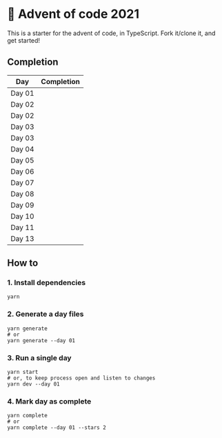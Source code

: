 # 🎄 Advent of code 2021

This is a starter for the advent of code, in TypeScript.
Fork it/clone it, and get started!

## Completion

<table>
  <thead>
    <tr>
      <th>Day</th>
      <th>Completion</th>
    </tr>
  </thead>
  <tbody>
    <tr>
      <td>Day 01</td>
      <td>
        <a href="https://github.com/pathto/repo/tree/main/src/01">
          <img src="https://badgen.net/badge/01/%E2%98%85%E2%98%85/green" alt="" />
        </a>
      </td>
    </tr>
    <tr>
      <td>Day 02</td>
      <td>
        <a href="https://github.com/pathto/repo/tree/main/src/02">
          <img src="https://badgen.net/badge/02/%E2%98%85%E2%98%86/green" alt="" />
        </a>
      </td>
    </tr>
    <tr>
      <td>Day 02</td>
      <td>
        <a href="https://github.com/pathto/repo/tree/main/src/02">
          <img src="https://badgen.net/badge/02/%E2%98%85%E2%98%85/green" alt="" />
        </a>
      </td>
    </tr>
    <tr>
      <td>Day 03</td>
      <td>
        <a href="https://github.com/pathto/repo/tree/main/src/03">
          <img src="https://badgen.net/badge/03/%E2%98%85%E2%98%86/green" alt="" />
        </a>
      </td>
    </tr>
    <tr>
      <td>Day 03</td>
      <td>
        <a href="https://github.com/pathto/repo/tree/main/src/03">
          <img src="https://badgen.net/badge/03/%E2%98%85%E2%98%85/green" alt="" />
        </a>
      </td>
    </tr>
    <tr>
      <td>Day 04</td>
      <td>
        <a href="https://github.com/pathto/repo/tree/main/src/04">
          <img src="https://badgen.net/badge/04/%E2%98%85%E2%98%85/green" alt="" />
        </a>
      </td>
    </tr>
    <tr>
      <td>Day 05</td>
      <td>
        <a href="https://github.com/pathto/repo/tree/main/src/05">
          <img src="https://badgen.net/badge/05/%E2%98%85%E2%98%85/green" alt="" />
        </a>
      </td>
    </tr>
    <tr>
      <td>Day 06</td>
      <td>
        <a href="https://github.com/pathto/repo/tree/main/src/06">
          <img src="https://badgen.net/badge/06/%E2%98%85%E2%98%85/green" alt="" />
        </a>
      </td>
    </tr>
    <tr>
      <td>Day 07</td>
      <td>
        <a href="https://github.com/pathto/repo/tree/main/src/07">
          <img src="https://badgen.net/badge/07/%E2%98%85%E2%98%85/green" alt="" />
        </a>
      </td>
    </tr>
    <tr>
      <td>Day 08</td>
      <td>
        <a href="https://github.com/pathto/repo/tree/main/src/08">
          <img src="https://badgen.net/badge/08/%E2%98%85%E2%98%85/green" alt="" />
        </a>
      </td>
    </tr>
    <tr>
      <td>Day 09</td>
      <td>
        <a href="https://github.com/pathto/repo/tree/main/src/09">
          <img src="https://badgen.net/badge/09/%E2%98%85%E2%98%85/green" alt="" />
        </a>
      </td>
    </tr>
    <tr>
      <td>Day 10</td>
      <td>
        <a href="https://github.com/pathto/repo/tree/main/src/10">
          <img src="https://badgen.net/badge/10/%E2%98%85%E2%98%85/green" alt="" />
        </a>
      </td>
    </tr>
    <tr>
      <td>Day 11</td>
      <td>
        <a href="https://github.com/pathto/repo/tree/main/src/11">
          <img src="https://badgen.net/badge/11/%E2%98%85%E2%98%85/green" alt="" />
        </a>
      </td>
    </tr>
    <tr>
      <td>Day 13</td>
      <td>
        <a href="https://github.com/pathto/repo/tree/main/src/13">
          <img src="https://badgen.net/badge/13/%E2%98%85%E2%98%85/green" alt="" />
        </a>
      </td>
    </tr>
  </tbody>
</table>

## How to

### 1. Install dependencies

```shell
yarn
```

### 2. Generate a day files

```shell
yarn generate
# or
yarn generate --day 01
```

### 3. Run a single day

```shell
yarn start
# or, to keep process open and listen to changes
yarn dev --day 01
```

### 4. Mark day as complete

```shell
yarn complete
# or
yarn complete --day 01 --stars 2
```
